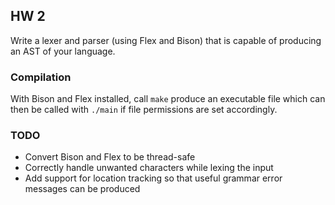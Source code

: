 ## HW 2

Write a lexer and parser (using Flex and Bison) that is capable of
producing an AST of your language.

### Compilation

With Bison and Flex installed, call `make` produce an executable file
which can then be called with `./main` if file permissions are set
accordingly.

### TODO

* Convert Bison and Flex to be thread-safe
* Correctly handle unwanted characters while lexing the input
* Add support for location tracking so that useful grammar error messages can be produced
